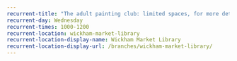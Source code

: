 ```yaml
---
recurrent-title: "The adult painting club: limited spaces, for more details contact the library"
recurrent-day: Wednesday
recurrent-times: 1000-1200
recurrent-location: wickham-market-library
recurrent-location-display-name: Wickham Market Library
recurrent-location-display-url: /branches/wickham-market-library/
---
```

